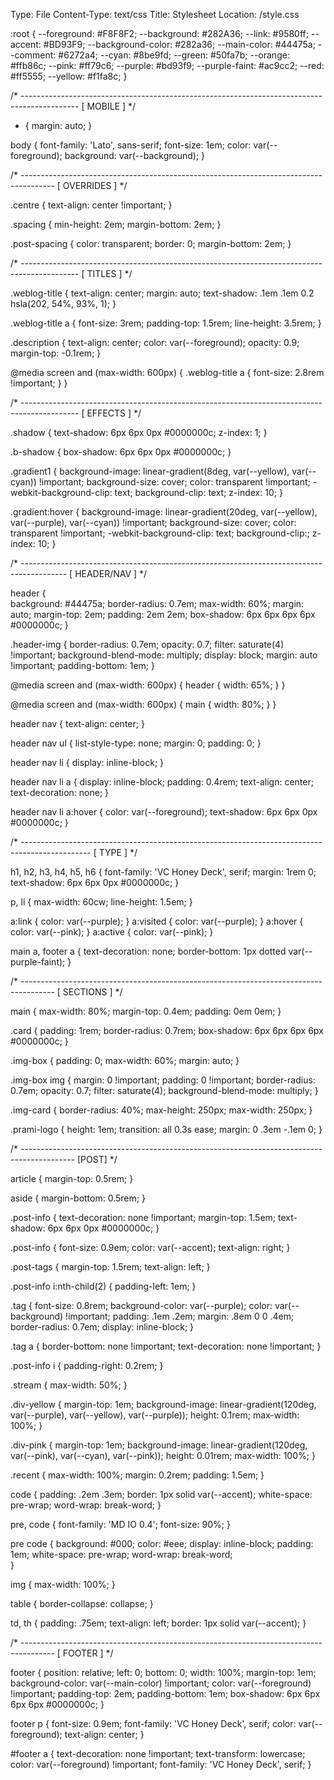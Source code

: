 Type: File
Content-Type: text/css
Title: Stylesheet
Location: /style.css

:root {
	--foreground: #F8F8F2;
	--background: #282A36;
	--link: #9580ff;
	--accent: #BD93F9;
	--background-color: #282a36;
  	--main-color: #44475a;
  	--comment: #6272a4;
  	--cyan: #8be9fd;
  	--green: #50fa7b;
  	--orange: #ffb86c;
  	--pink: #ff79c6;
  	--purple: #bd93f9;
	  --purple-faint: #ac9cc2;
  	--red: #ff5555;
  	--yellow: #f1fa8c;
}


/* -------------------------------------------------------------------------------------------- [ MOBILE ] */

* {
	margin: auto;
}

body {
	font-family: 'Lato', sans-serif;
	font-size: 1em;
	color: var(--foreground);
	background: var(--background);
}


/* -------------------------------------------------------------------------------------- [ OVERRIDES ] */

.centre {
	text-align: center !important;
}

.spacing {
	min-height: 2em;
	margin-bottom: 2em;
}

.post-spacing {
	color: transparent;
	border: 0;
	margin-bottom: 2em;
}

/* -------------------------------------------------------------------------------------------- [ TITLES ] */

.weblog-title {
	text-align: center;
	margin: auto;
	text-shadow: .1em .1em 0.2 hsla(202, 54%, 93%, 1);
}

.weblog-title a {
	font-size: 3rem;
	padding-top: 1.5rem;
	line-height: 3.5rem;
}

.description {
	text-align: center;
	color: var(--foreground);
	opacity: 0.9;
	margin-top: -0.1rem;
}

@media screen and (max-width: 600px) {
  .weblog-title a {
    font-size: 2.8rem !important;
  }
}

/* -------------------------------------------------------------------------------------------- [ EFFECTS ] */

.shadow {
	text-shadow: 6px 6px 0px #0000000c;
	z-index: 1;
}

.b-shadow {
	box-shadow: 6px 6px 0px #0000000c;
}

.gradient1 {
background-image: linear-gradient(8deg, var(--yellow), var(--cyan)) !important;
	background-size: cover;
    color: transparent !important;
    -webkit-background-clip: text;
    background-clip: text;
	z-index: 10;
}

.gradient:hover {
    background-image: linear-gradient(20deg, var(--yellow), var(--purple), var(--cyan)) !important;
	background-size: cover;
    color: transparent !important;
    -webkit-background-clip: text;
    background-clip:;
	z-index: 10;
}


/* ----------------------------------------------------------------------------------------- [ HEADER/NAV ] */

header {	
	background: #44475a;
	border-radius: 0.7em;
	max-width: 60%;
	margin: auto;
	margin-top: 2em;
	padding: 2em 2em;
	box-shadow: 6px 6px 6px 6px #0000000c;
}

.header-img {
  border-radius: 0.7em;
  opacity: 0.7;
  filter: saturate(4) !important;
  background-blend-mode: multiply;
  display: block;
  margin: auto !important;
  padding-bottom: 1em;
}

@media screen and (max-width: 600px) {
  header {
	width: 65%;
  }
}

@media screen and (max-width: 600px) {
  main {
	width: 80%;
  }
}

header nav {
	text-align: center;
}

header nav ul {
	list-style-type: none;
	margin: 0;
	padding: 0;
}

header nav li {
	display: inline-block;
}

header nav li a {
	display: inline-block;
	padding: 0.4rem;
	text-align: center;
	text-decoration: none;
}

header nav li a:hover {
	color: var(--foreground);
	text-shadow: 6px 6px 0px #0000000c;
}

/* ----------------------------------------------------------------------------------------------- [ TYPE ] */

h1, h2, h3, h4, h5, h6 {
	font-family: 'VC Honey Deck', serif;
	margin: 1rem 0;
	text-shadow: 6px 6px 0px #0000000c;
}


p, li {
	max-width: 60cw;
	line-height: 1.5em;
}

a:link { color: var(--purple); }
a:visited { color: var(--purple); }
a:hover { color: var(--pink); }
a:active { color: var(--pink); }

main a, footer  a {
	text-decoration: none;
	border-bottom: 1px dotted var(--purple-faint);
}

/* -------------------------------------------------------------------------------------- [ SECTIONS ] */


main {
	max-width: 80%;
	margin-top: 0.4em;
	padding: 0em 0em;
}

.card {
	padding: 1rem;
	border-radius: 0.7rem;
	box-shadow: 6px 6px 6px 6px #0000000c;
}

.img-box {
	padding: 0;
	max-width: 60%;
    margin: auto;
 }

.img-box img {
  margin: 0 !important;
  padding: 0 !important;
  border-radius: 0.7em;
  opacity: 0.7;
  filter: saturate(4);
  background-blend-mode: multiply;
}

.img-card {
	border-radius: 40%;
	max-height: 250px;
	max-width: 250px;
}

.prami-logo {
	height: 1em;
	transition: all 0.3s ease;
	margin: 0 .3em -.1em 0;
}

/* ------------------------------------------------------------------------------------------- [POST] */

article {
	margin-top: 0.5rem;
}

aside {
	margin-bottom: 0.5rem;
}

.post-info {
    text-decoration: none !important;
	margin-top: 1.5em;
	text-shadow: 6px 6px 0px #0000000c;
}

.post-info {
	font-size: 0.9em;
	color: var(--accent);
	text-align: right;
}

.post-tags {
	margin-top: 1.5rem;
	text-align: left;
}

.post-info i:nth-child(2) {
	padding-left: 1em;
}

.tag {
	font-size: 0.8rem;
    background-color: var(--purple);
	color: var(--background) !important;
	padding: .1em .2em;
	margin: .8em 0 0 .4em;
	border-radius: 0.7em;
	display: inline-block;
}

.tag a {
	border-bottom: none !important;
	text-decoration: none !important;
}

.post-info i {
	padding-right: 0.2rem;
}

.stream {
	max-width: 50%;
}

.div-yellow {
	margin-top: 1em;
	background-image: linear-gradient(120deg, var(--purple), var(--yellow), var(--purple));
	height: 0.1rem;
	max-width: 100%;
}

.div-pink {
	margin-top: 1em;
	background-image: linear-gradient(120deg, var(--pink), var(--cyan), var(--pink));
	height: 0.01rem;
	max-width: 100%;
}

.recent {
	max-width: 100%;
	margin: 0.2rem;
	padding: 1.5em;
}

code {
	padding: .2em .3em;
	border: 1px solid var(--accent);
	white-space: pre-wrap;
	word-wrap: break-word; 
}

pre, code {
	font-family: 'MD IO 0.4';
	font-size: 90%;
}

pre code {
	background: #000;
	color: #eee;
	display: inline-block;
	padding: 1em;
	white-space: pre-wrap;
	word-wrap: break-word;   
}

img {
	max-width: 100%;
}

table {
	border-collapse: collapse;
}

td, th {
	padding: .75em;
	text-align: left;
	border: 1px solid var(--accent);
}

/* -------------------------------------------------------------------------------------- [ FOOTER ] */

footer {
	position: relative;
	left: 0;
	bottom: 0;
	width: 100%;
	margin-top: 1em;
	background-color: var(--main-color) !important;
	color: var(--foreground) !important;
	padding-top: 2em;
	padding-bottom: 1em;
	box-shadow: 6px 6px 6px 6px #0000000c;
}

footer p {
	font-size: 0.9em;
	font-family: 'VC Honey Deck', serif;
	color: var(--foreground);
	text-align: center;
}

#footer a {
    text-decoration: none !important;
	text-transform: lowercase;
	color: var(--foreground) !important;
	font-family: 'VC Honey Deck', serif;
}
